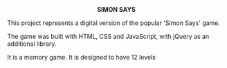 <center>
<b>SIMON SAYS</b>
</center>

<p>
This project represents a digital version of the popular 'Simon Says' game.

The game was built with HTML, CSS and JavaScript, with jQuery as an additional library.

It is a memory game. It is designed to have 12 levels
</p>


